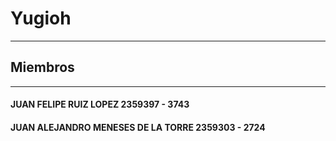 # Yugioh 
---
## Miembros
---
#### JUAN FELIPE RUIZ LOPEZ  2359397 - 3743
#### JUAN ALEJANDRO MENESES DE LA TORRE  2359303 - 2724
